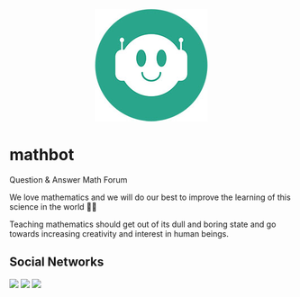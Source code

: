 <p align="center">
  <img src="mathbot.jpg" alt="mathbot logo" />
</p>

# mathbot

Question & Answer Math Forum

<p>We love mathematics and we will do our best to improve the learning of this science in the world 💚🔥</p>

<p>Teaching mathematics should get out of its dull and boring state and go towards increasing creativity and interest in human beings.</p>

## Social Networks

[<img src="https://www.vectorlogo.zone/logos/instagram/instagram-tile.svg" width="32">](https://www.instagram.com/themathbot)
[<img src="https://www.vectorlogo.zone/logos/facebook/facebook-tile.svg" width="32">](https://www.facebook.com/officialmathbot)
[<img src="https://www.vectorlogo.zone/logos/telegram/telegram-tile.svg" width="32">](http://t.me/math_20_bot)
